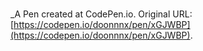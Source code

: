 # 
 _A Pen created at CodePen.io. Original URL: [https://codepen.io/doonnnx/pen/xGJWBP](https://codepen.io/doonnnx/pen/xGJWBP).

 